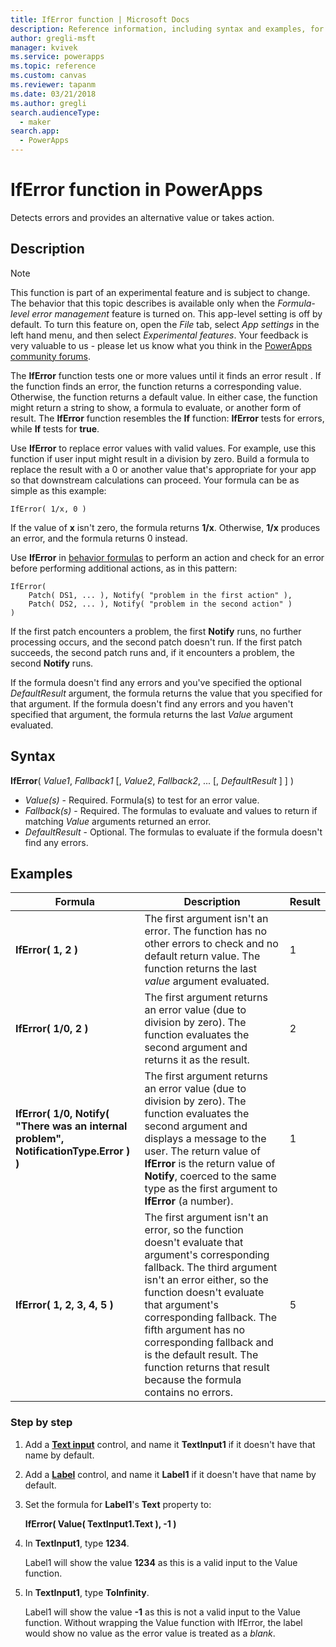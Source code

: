 ```yaml
---
title: IfError function | Microsoft Docs
description: Reference information, including syntax and examples, for the IfError function in PowerApps
author: gregli-msft
manager: kvivek
ms.service: powerapps
ms.topic: reference
ms.custom: canvas
ms.reviewer: tapanm
ms.date: 03/21/2018
ms.author: gregli
search.audienceType: 
  - maker
search.app: 
  - PowerApps
---
```


# IfError function in PowerApps

Detects errors and provides an alternative value or takes action.

## Description

> [!NOTE]
> This function is part of an experimental feature and is subject to change. The behavior that this topic describes is available only when the *Formula-level error management* feature is turned on. This app-level setting is off by default. To turn this feature on, open the *File* tab, select *App settings* in the left hand menu, and then select *Experimental features*. Your feedback is very valuable to us - please let us know what you think in the [PowerApps community forums](https://powerusers.microsoft.com/t5/Expressions-and-Formulas/bd-p/How-To).

The **IfError** function tests one or more values until it finds an error result . If the function finds an error, the function returns a corresponding value. Otherwise, the function returns a default value. In either case, the function might return a string to show, a formula to evaluate, or another form of result. The **IfError** function resembles the **If** function: **IfError** tests for errors, while **If** tests for **true**.

Use **IfError** to replace error values with valid values. For example, use this function if user input might result in a division by zero. Build a formula to replace the result with a 0 or another value that's appropriate for your app so that downstream calculations can proceed. Your formula can be as simple as this example:

```powerapps-dot
IfError( 1/x, 0 )
```

If the value of **x** isn't zero, the formula returns **1/x**. Otherwise, **1/x** produces an error, and the formula returns 0 instead.

Use **IfError** in [behavior formulas](../working-with-formulas-in-depth.md) to perform an action and check for an error before performing additional actions, as in this pattern:

```powerapps-dot
IfError(
    Patch( DS1, ... ), Notify( "problem in the first action" ),
    Patch( DS2, ... ), Notify( "problem in the second action" )
)
```

If the first patch encounters a problem, the first **Notify** runs, no further processing occurs, and the second patch doesn't run. If the first patch succeeds, the second patch runs and, if it encounters a problem, the second **Notify** runs.

If the formula doesn't find any errors and you've specified the optional *DefaultResult* argument, the formula returns the value that you specified for that argument. If the formula doesn't find any errors and you haven't specified that argument, the formula returns the last *Value* argument evaluated.

## Syntax

**IfError**( *Value1*, *Fallback1* [, *Value2*, *Fallback2*, ... [, *DefaultResult* ] ] )

* *Value(s)* - Required. Formula(s) to test for an error value.
* *Fallback(s)* - Required. The formulas to evaluate and values to return if matching *Value* arguments returned an error.
* *DefaultResult* - Optional.  The formulas to evaluate if the formula doesn't find any errors.

## Examples

| Formula | Description | Result |
| --- | --- | --- |
| **IfError( 1, 2 )** |The first argument isn't an error. The function has no other errors to check and no default return value. The function returns the last *value* argument evaluated.   | 1 |
| **IfError( 1/0, 2 )** | The first argument returns an error value (due to division by zero). The function evaluates the second argument and returns it as the result. | 2 |
| **IfError( 1/0, Notify( "There was an internal problem", NotificationType.Error ) )** | The first argument returns an error value (due to division by zero). The function evaluates the second argument and displays a message to the user. The return value of **IfError** is the return value of **Notify**, coerced to the same type as the first argument to **IfError** (a number). | 1 |
| **IfError( 1, 2, 3, 4, 5 )** | The first argument isn't an error, so the function doesn't evaluate that argument's corresponding fallback. The third argument isn't an error either, so the function doesn't evaluate that argument's corresponding fallback. The fifth argument has no corresponding fallback and is the default result. The function returns that result because the formula contains no errors. | 5 |

### Step by step

1. Add a **[Text input](../controls/control-text-input.md)** control, and name it **TextInput1** if it doesn't have that name by default.

2. Add a **[Label](../controls/control-text-box.md)** control, and name it **Label1** if it doesn't have that name by default.

3. Set the formula for **Label1**'s **Text** property to:

	**IfError( Value( TextInput1.Text ), -1 )**

4. In **TextInput1**, type **1234**.  

	Label1 will show the value **1234** as this is a valid input to the Value function.

5. In **TextInput1**, type **ToInfinity**.

	Label1 will show the value **-1** as this is not a valid input to the Value function.  Without wrapping the Value function with IfError, the label would show no value as the error value is treated as a *blank*. 

